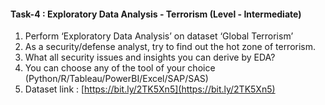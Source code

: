 #### Task-4 : Exploratory Data Analysis - Terrorism (Level - Intermediate)

1. Perform ‘Exploratory Data Analysis’ on dataset ‘Global Terrorism’ 
1. As a security/defense analyst, try to find out the hot zone of terrorism. 
1. What all security issues and insights you can derive by EDA? 
1. You can choose any of the tool of your choice (Python/R/Tableau/PowerBI/Excel/SAP/SAS) 
1. Dataset link : [https://bit.ly/2TK5Xn5](https://bit.ly/2TK5Xn5)
